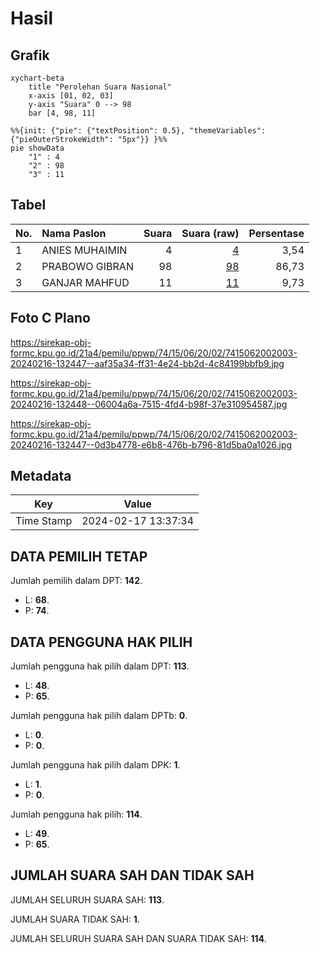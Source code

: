 # Hasil

## Grafik

```mermaid
xychart-beta
    title "Perolehan Suara Nasional"
    x-axis [01, 02, 03]
    y-axis "Suara" 0 --> 98
    bar [4, 98, 11]
```

```mermaid
%%{init: {"pie": {"textPosition": 0.5}, "themeVariables": {"pieOuterStrokeWidth": "5px"}} }%%
pie showData
    "1" : 4
    "2" : 98
    "3" : 11
```

## Tabel

| No. | Nama Paslon    | Suara | Suara (raw) | Persentase |
|:--- |:-------------- | -----:| -----------:| ----------:|
| 1   | ANIES MUHAIMIN | 4     | [4][p-1]    | 3,54       |
| 2   | PRABOWO GIBRAN | 98    | [98][p-2]   | 86,73      |
| 3   | GANJAR MAHFUD  | 11    | [11][p-3]   | 9,73       |


[p-1]: https://github.com/gigit-pemilu/pemilu-2024/blob/main/pilpres/hitung-suara/sub/74-sulawesi-tenggara/sub/15-buton-selatan/sub/06-siompu/sub/2002-kaimbulawa/sub/003-tps/sub/paslon-1.txt
[p-2]: https://github.com/gigit-pemilu/pemilu-2024/blob/main/pilpres/hitung-suara/sub/74-sulawesi-tenggara/sub/15-buton-selatan/sub/06-siompu/sub/2002-kaimbulawa/sub/003-tps/sub/paslon-2.txt
[p-3]: https://github.com/gigit-pemilu/pemilu-2024/blob/main/pilpres/hitung-suara/sub/74-sulawesi-tenggara/sub/15-buton-selatan/sub/06-siompu/sub/2002-kaimbulawa/sub/003-tps/sub/paslon-3.txt

## Foto C Plano

https://sirekap-obj-formc.kpu.go.id/21a4/pemilu/ppwp/74/15/06/20/02/7415062002003-20240216-132447--aaf35a34-ff31-4e24-bb2d-4c84199bbfb9.jpg

https://sirekap-obj-formc.kpu.go.id/21a4/pemilu/ppwp/74/15/06/20/02/7415062002003-20240216-132448--06004a6a-7515-4fd4-b98f-37e310954587.jpg

https://sirekap-obj-formc.kpu.go.id/21a4/pemilu/ppwp/74/15/06/20/02/7415062002003-20240216-132447--0d3b4778-e6b8-476b-b796-81d5ba0a1026.jpg


## Metadata

| Key        | Value               |
| ---------- | ------------------- |
| Time Stamp | 2024-02-17 13:37:34 |


## DATA PEMILIH TETAP

Jumlah pemilih dalam DPT: **142**.
 * L: **68**.
 * P: **74**.

## DATA PENGGUNA HAK PILIH

Jumlah pengguna hak pilih dalam DPT: **113**.
 * L: **48**.
 * P: **65**.

Jumlah pengguna hak pilih dalam DPTb: **0**.
 * L: **0**.
 * P: **0**.

Jumlah pengguna hak pilih dalam DPK: **1**.
 * L: **1**.
 * P: **0**.

Jumlah pengguna hak pilih: **114**.
 * L: **49**.
 * P: **65**.

## JUMLAH SUARA SAH DAN TIDAK SAH

JUMLAH SELURUH SUARA SAH: **113**.

JUMLAH SUARA TIDAK SAH: **1**.

JUMLAH SELURUH SUARA SAH DAN SUARA TIDAK SAH: **114**.


